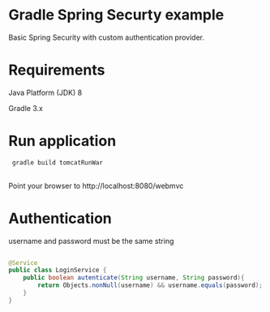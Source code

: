 # Gradle Spring Securty example 

Basic Spring Security with custom authentication provider.

# Requirements

Java Platform (JDK) 8

Gradle 3.x


# Run application


```sh
 gradle build tomcatRunWar
 
```

Point your browser to http://localhost:8080/webmvc

# Authentication


username and password ​​must be the same string

```java

@Service
public class LoginService {
	public boolean autenticate(String username, String password){
		return Objects.nonNull(username) && username.equals(password);
	}
}


```

